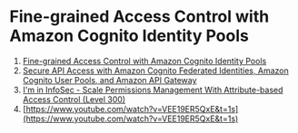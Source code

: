 # Fine-grained Access Control with Amazon Cognito Identity Pools
1. [Fine-grained Access Control with Amazon Cognito Identity Pools](https://www.youtube.com/watch?v=tAUmz94O2Qo&t=356s)
2. [Secure API Access with Amazon Cognito Federated Identities, Amazon Cognito User Pools, and Amazon API Gateway](https://aws.amazon.com/blogs/compute/secure-api-access-with-amazon-cognito-federated-identities-amazon-cognito-user-pools-and-amazon-api-gateway/)
3. [I'm in InfoSec - Scale Permissions Management With Attribute-based Access Control (Level 300)
](https://www.youtube.com/watch?v=J_XQ8cBWm1M&t=933s)
4. [https://www.youtube.com/watch?v=VEE19ER5QxE&t=1s](https://www.youtube.com/watch?v=VEE19ER5QxE&t=1s)

